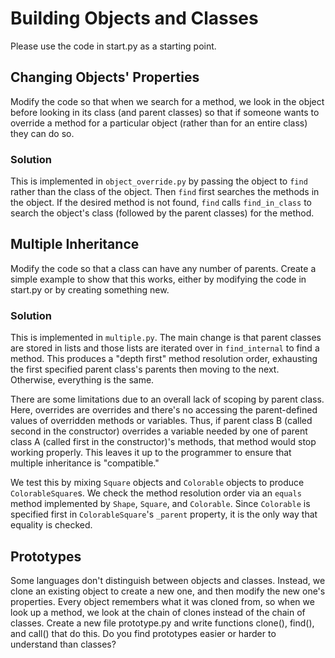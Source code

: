 # Building Objects and Classes

Please use the code in start.py as a starting point.

## Changing Objects' Properties

Modify the code so that when we search for a method, we look in the
object before looking in its class (and parent classes) so that if
someone wants to override a method for a particular object (rather than
for an entire class) they can do so.

### Solution

This is implemented in `object_override.py` by passing the object to `find`
rather than the class of the object. Then `find` first searches the methods
in the object. If the desired method is not found, `find` calls
`find_in_class` to search the object's class (followed by the parent classes)
for the method.

## Multiple Inheritance

Modify the code so that a class can have any number of parents.  Create
a simple example to show that this works, either by modifying the code
in start.py or by creating something new.

### Solution

This is implemented in `multiple.py`. The main change is that parent classes are stored in lists and those lists are iterated over in `find_internal` to find a method. This produces a "depth first" method resolution order, exhausting the first specified parent class's parents then moving to the next. Otherwise, everything is the same.

There are some limitations due to an overall lack of scoping by parent class.
Here, overrides are overrides and there's no accessing the parent-defined
values of overridden methods or variables. Thus, if parent class B (called
second in the constructor) overrides a variable needed by one of parent class
A (called first in the constructor)'s methods, that method would stop working
properly. This leaves it up to the programmer to ensure that multiple
inheritance is "compatible."

We test this by mixing `Square` objects and `Colorable` objects to produce `ColorableSquare`s. We check the method resolution order via an `equals` method implemented by `Shape`, `Square`, and `Colorable`. Since `Colorable` is specified first in `ColorableSquare`'s `_parent` property, it is the only way that equality is checked.


## Prototypes

Some languages don't distinguish between objects and classes. Instead,
we clone an existing object to create a new one, and then modify the new
one's properties. Every object remembers what it was cloned from, so
when we look up a method, we look at the chain of clones instead of the
chain of classes. Create a new file prototype.py and write functions
clone(), find(), and call() that do this. Do you find prototypes easier
or harder to understand than classes?
